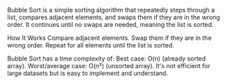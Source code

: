 Bubble Sort is a simple sorting algorithm that repeatedly steps through a list, compares adjacent elements, and swaps them if they are in the wrong order. It continues until no swaps are needed, meaning the list is sorted.

How It Works
Compare adjacent elements.
Swap them if they are in the wrong order.
Repeat for all elements until the list is sorted.

Bubble Sort has a time complexity of:
Best case: O(n) (already sorted array).
Worst/average case: O(n²) (unsorted array).
It's not efficient for large datasets but is easy to implement and understand.
